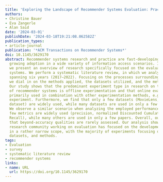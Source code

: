 ```yaml
---
title: 'Exploring the Landscape of Recommender Systems Evaluation: Practices and Perspectives'
authors:
- Christine Bauer
- Eva Zangerle
- Alan Said
date: '2024-03-01'
publishDate: '2024-03-18T19:21:08.062582Z'
publication_types:
- article-journal
publication: '*ACM Transactions on Recommender Systems*'
doi: 10.1145/3629170
abstract: Recommender systems research and practice are fast-developing topics with
  growing adoption in a wide variety of information access scenarios. In this article,
  we present an overview of research specifically focused on the evaluation of recommender
  systems. We perform a systematic literature review, in which we analyze 57 papers
  spanning six years (2017–2022). Focusing on the processes surrounding evaluation,
  we dial in on the methods applied, the datasets utilized, and the metrics used.
  Our study shows that the predominant experiment type in research on the evaluation
  of recommender systems is offline experimentation and that online evaluations are
  primarily used in combination with other experimentation methods, e.g., an offline
  experiment. Furthermore, we find that only a few datasets (MovieLens, Amazon review
  dataset) are widely used, while many datasets are used in only a few papers each.
  We observe a similar scenario when analyzing the employed performance metrics—a
  few metrics are widely used (precision, normalized Discounted Cumulative Gain, and
  Recall), while many others are used in only a few papers. Overall, our review indicates
  that beyond-accuracy qualities are rarely assessed. Our analysis shows that the
  research community working on evaluation has focused on the development of evaluation
  in a rather narrow scope, with the majority of experiments focusing on a few metrics,
  datasets, and methods.
tags:
- Evaluation
- survey
- systematic literature review
- recommender systems
links:
- name: URL
  url: https://doi.org/10.1145/3629170
---
```

